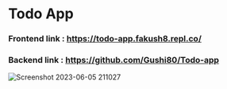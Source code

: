 # Todo App
### Frontend link : https://todo-app.fakush8.repl.co/
### Backend link : https://github.com/Gushi80/Todo-app 
![Screenshot 2023-06-05 211027](https://github.com/Gushi80/Todo-app/assets/129779448/247768eb-566b-433a-885e-b5bf595caaa3)



